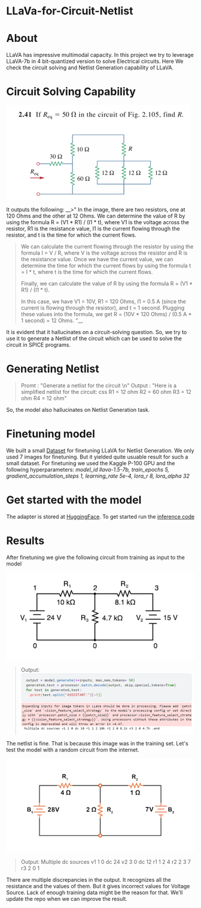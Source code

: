 # LLaVa-for-Circuit-Netlist

# About
LLaVA has impressive multimodal capacity. In this project we try to leverage LLaVA-7b in 4 bit-quantized version to solve Electrical circuits.
Here We check the circuit solving and Netlist Generation capability of LLaVA. 

# Circuit Solving Capability

![Question-Answer Pair](/images/t1.png)

It outputs the following:
__>"
In the image, there are two resistors, one at 120 Ohms and the other at 12 Ohms. We can determine the value of R by using the formula R = (V1 \* R1) / (I1 \* t), where V1 is the voltage across the resistor, R1 is the resistance value, I1 is the current flowing through the resistor, and t is the time for which the current flows.
>
>We can calculate the current flowing through the resistor by using the formula I = V / R, where V is the voltage across the resistor and R is the resistance value.
Once we have the current value, we can determine the time for which the current flows by using the formula t = I \* t, where t is the time for which the current flows.
>
>Finally, we can calculate the value of R by using the formula R = (V1 \* R1) / (I1 \* t).
>
>In this case, we have V1 = 10V, R1 = 120 Ohms, I1 = 0.5 A (since the current is flowing through the resistor), and t = 1 second. Plugging these values into the formula, we get R = (10V \* 120 Ohms) / (0.5 A \* 1 second) = 12 Ohms.
"__


It is evident that it hallucinates on a circuit-solving question. So, we try to use it to generate a Netlist of the circuit which can be used to solve the circuit in SPICE programs.

# Generating Netlist

>Promt : "Generate a netlist for the circuit \n"
>Output : "Here is a simplified netlist for the circuit:
css
R1 = 12 ohm
R2 = 60 ohm
R3 = 12 ohm
R4 = 12 ohm"


So, the model also hallucinates on Netlist Generation task.

# Finetuning model

We built a small [Dataset](https://www.kaggle.com/datasets/takakib/circuit-for-llava) for finetuning LLaVA for Netlist Generation. We only used 7 images for finetuning. But it yielded quite usuable result for such a small dataset. For finetuning we used the Kaggle P-100 GPU and the following hyperparameters:
_model_id llava-1.5-7b, train_epochs 5, gradient_accumulation_steps 1, learning_rate 5e-4, lora_r 8, lora_alpha 32_

# Get started with the model
The adapter is stored at [HuggingFace](https://huggingface.co/akibc123/llava_for_circuit_netlist). To get started run the [inference code](/Inference_with_online_image.ipynb)


# Results

After finetuning we give the following circuit from training as input to the model

![Question](images/c1.jpg)

> Output:
> ![Question](images/image.png)



The netlist is fine. That is because this image was in the training set. Let's test the model with a random circuit from the internet.

![Diagram](images/8e2e3c06-8550-4591-b53f-9f67b92a8185.png)

>Output:  Multiple dc sources v1 1 0 dc 24 v2 3 0 dc 12 r1 1 2 4 r2 2 3 7 r3 2 0 1

There are multiple discrepancies in the output. It recognizes all the resistance and the values of them. But it gives incorrect values for Voltage Source. Lack of enough training data might be the reason for that. We'll update the repo when we can improve the result.



